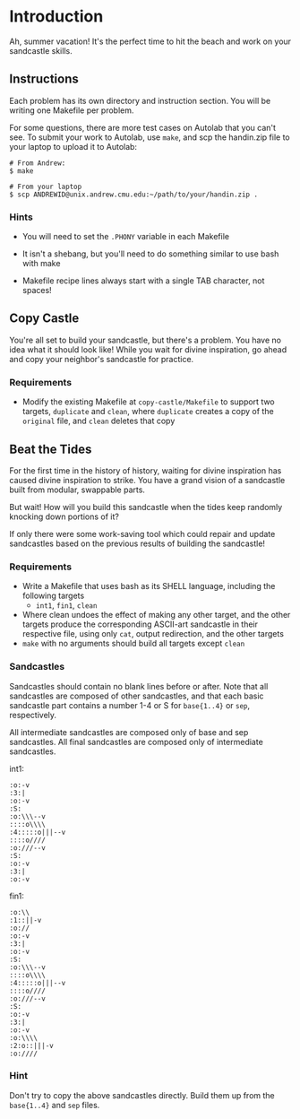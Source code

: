 # Introduction

Ah, summer vacation! It's the perfect time to hit the beach and work on your
sandcastle skills.

## Instructions

Each problem has its own directory and instruction section. You will be writing
one Makefile per problem.

For some questions, there are more test cases on Autolab that you can't see. To
submit your work to Autolab, use `make`, and scp the handin.zip file to your
laptop to upload it to Autolab:

    # From Andrew:
    $ make

    # From your laptop
    $ scp ANDREWID@unix.andrew.cmu.edu:~/path/to/your/handin.zip .
    
### Hints

- You will need to set the `.PHONY` variable in each Makefile

- It isn't a shebang, but you'll need to do something similar to use bash with
  make
  
- Makefile recipe lines always start with a single TAB character, not spaces!  

## Copy Castle

You're all set to build your sandcastle, but there's a problem. You have no idea
what it should look like! While you wait for divine inspiration, go ahead and
copy your neighbor's sandcastle for practice.

### Requirements

- Modify the existing Makefile at `copy-castle/Makefile` to support two targets,
  `duplicate` and `clean`, where `duplicate` creates a copy of the `original`
  file, and `clean` deletes that copy

## Beat the Tides

For the first time in the history of history, waiting for divine inspiration has
caused divine inspiration to strike. You have a grand vision of a sandcastle
built from modular, swappable parts. 

But wait! How will you build this sandcastle when the tides keep randomly
knocking down portions of it?

If only there were some work-saving tool which could repair and update
sandcastles based on the previous results of building the sandcastle!

### Requirements

- Write a Makefile that uses bash as its SHELL language, including the following
  targets
  - `int1`, `fin1`, `clean`
- Where clean undoes the effect of making any other target, and the other
  targets produce the corresponding ASCII-art sandcastle in their respective
  file, using only `cat`, output redirection, and the other targets
- `make` with no arguments should build all targets except `clean`
  
### Sandcastles  

Sandcastles should contain no blank lines before or after. Note that all
sandcastles are composed of other sandcastles, and that each basic sandcastle
part contains a number 1-4 or S for `base{1..4}` or `sep`, respectively.

All intermediate sandcastles are composed only of base and sep sandcastles. All
final sandcastles are composed only of intermediate sandcastles.

int1:

    :o:-v
    :3:|
    :o:-v
    :S:
    :o:\\\--v
    ::::o\\\\
    :4:::::o|||--v
    ::::o////
    :o:///--v
    :S:
    :o:-v
    :3:|
    :o:-v

fin1:

    :o:\\
    :1::||-v
    :o://
    :o:-v
    :3:|
    :o:-v
    :S:
    :o:\\\--v
    ::::o\\\\
    :4:::::o|||--v
    ::::o////
    :o:///--v
    :S:
    :o:-v
    :3:|
    :o:-v
    :o:\\\\
    :2:o::|||-v
    :o:////


### Hint

Don't try to copy the above sandcastles directly. Build them up from the
`base{1..4}` and `sep` files.
